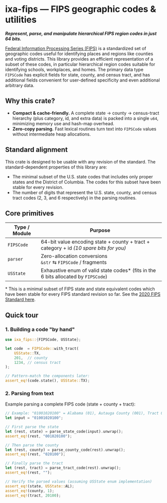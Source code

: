 # ixa-fips — FIPS geographic codes & utilities

***Represent, parse, and manipulate hierarchical FIPS region codes in just 64 bits.***

[Federal Information Processing Series (FIPS)](https://www.census.gov/library/reference/code-lists/ansi.html) is a
standardized set of geographic codes useful for identifying places and regions like counties and voting districts.
This library provides an efficient representation of a subset of these codes, in particular hierarchical region codes
suitable for identifying schools, workplaces, and homes. The primary data type `FIPSCode` has explicit fields for
state, county, and census tract, and has additional fields convenient for user-defined specificity and even additional
arbitrary data.

## Why this crate?

* **Compact & cache-friendly.** A complete state → county → census-tract hierarchy (plus category, id, and extra data)
  is packed into a single `u64`, minimizing memory use and hash-map overhead.
* **Zero-copy parsing.** Fast lexical routines turn text into `FIPSCode` values without intermediate heap allocations.

## Standard alignment

This crate is designed to be usable with any revision of the standard. The standard-dependent properties of this library
are:

* The minimal subset of the U.S. state codes that includes only proper states and the District of Columbia. The codes
  for this subset have been stable for every revision.
* The number of digits that represent the U.S. state, county, and census tract codes (2, 3, and 6 respectively) in the
  parsing routines.

## Core primitives

| Type / Module | Purpose                                                                                |
| ------------- |----------------------------------------------------------------------------------------|
| `FIPSCode`    | 64-bit value encoding state + county + tract + category + id *(10 spare bits for you)* |
| `parser`      | Zero-allocation conversions <br/>`&str` ⇆ `FIPSCode` / fragments                       |
| `USState`     | Exhaustive enum of valid state codes\* (fits in the 6 bits allocated by `FIPSCode`)    |

\* This is a minimal subset of FIPS state and state equivalent codes which have been stable for every FIPS standard
revision so far. See the
[2020 FIPS Standard here](https://www.census.gov/library/reference/code-lists/ansi.html#states).

## Quick tour

### 1. Building a code "by hand"

```rust
use ixa_fips::{FIPSCode, USState};

let code  = FIPSCode::with_tract(
    USState::TX,
    201,  // county
    1234, // census tract
);

// Pattern-match the components later:
assert_eq!(code.state(), USState::TX);
```

### **2. Parsing from text**

Example parsing a complete FIPS code (state + county + tract):

```rust
// Example: "01001020100" = Alabama (01), Autauga County (001), Tract 020100
let input = "01001020100";

// First parse the state
let (rest, state) = parse_state_code(input).unwrap();
assert_eq!(rest, "001020100");

// Then parse the county
let (rest, county) = parse_county_code(rest).unwrap();
assert_eq!(rest, "020100");

// Finally parse the tract
let (rest, tract) = parse_tract_code(rest).unwrap();
assert_eq!(rest, "");

// Verify the parsed values (assuming USState enum implementation)
assert_eq!(state, USState::AL);
assert_eq!(county, 1);
assert_eq!(tract, 20100);
```
